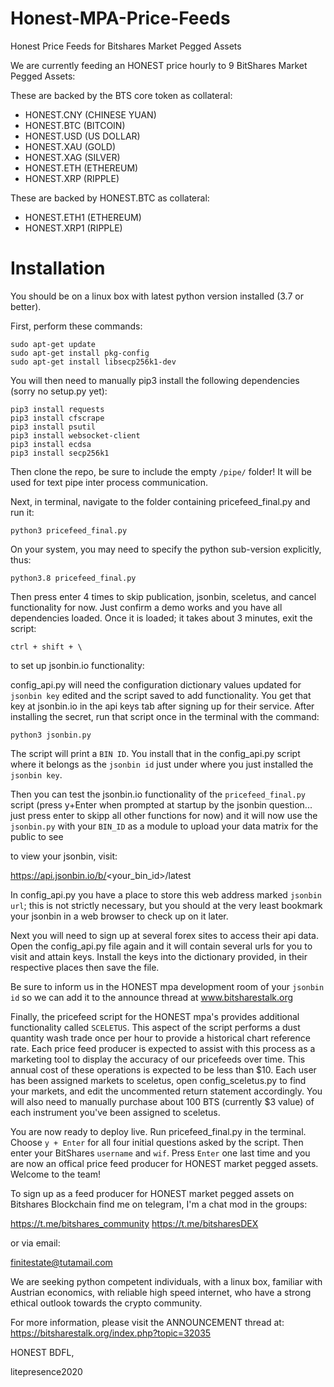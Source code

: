 # Honest-MPA-Price-Feeds
Honest Price Feeds for Bitshares Market Pegged Assets

We are currently feeding an HONEST price hourly to 9 BitShares Market Pegged Assets: 

These are backed by the BTS core token as collateral:
- HONEST.CNY (CHINESE YUAN)
- HONEST.BTC (BITCOIN)
- HONEST.USD (US DOLLAR)
- HONEST.XAU (GOLD)
- HONEST.XAG (SILVER)
- HONEST.ETH (ETHEREUM)
- HONEST.XRP (RIPPLE)

These are backed by HONEST.BTC as collateral:
- HONEST.ETH1 (ETHEREUM)
- HONEST.XRP1 (RIPPLE)

# Installation
You should be on a linux box with latest python version installed (3.7 or better).

First, perform these commands:

    sudo apt-get update
    sudo apt-get install pkg-config
    sudo apt-get install libsecp256k1-dev

You will then need to manually pip3 install the following dependencies (sorry no setup.py yet):

    pip3 install requests
    pip3 install cfscrape
    pip3 install psutil
    pip3 install websocket-client
    pip3 install ecdsa
    pip3 install secp256k1

Then clone the repo, be sure to include the empty `/pipe/` folder!  It will be used for text pipe inter process communication.

Next, in terminal, navigate to the folder containing pricefeed_final.py and run it:

    python3 pricefeed_final.py 
  
On your system, you may need to specify the python sub-version explicitly, thus:
  
    python3.8 pricefeed_final.py 
  
Then press enter 4 times to skip publication, jsonbin, sceletus, and cancel functionality for now.  Just confirm a demo works and you have all dependencies loaded.   Once it is loaded; it takes about 3 minutes, exit the script:

    ctrl + shift + \

to set up jsonbin.io functionality:

config_api.py will need the configuration dictionary values updated for `jsonbin key` edited and the script saved to add functionality.  You get that key at jsonbin.io in the api keys tab after signing up for their service.   After installing the secret, run that script once in the terminal with the command:

    python3 jsonbin.py 
    
The script will print a `BIN ID`.  You install that in the config_api.py script where it belongs as the `jsonbin id` just under where you just installed the `jsonbin key`.   

Then you can test the jsonbin.io functionality of the `pricefeed_final.py` script (press y+Enter when prompted at startup by the jsonbin question... just press enter to skipp all other functions for now) and it will now use the `jsonbin.py` with your `BIN_ID` as a module to upload your data matrix for the public to see

to view your jsonbin, visit:

https://api.jsonbin.io/b/<your_bin_id>/latest

In config_api.py you have a place to store this web address marked `jsonbin url`; this is not strictly necessary, but you should at the very least bookmark your jsonbin in a web browser to check up on it later.  

Next you will need to sign up at several forex sites to access their api data.   Open the config_api.py file again and it will contain several urls for you to visit and attain keys.   Install the keys into the dictionary provided, in their respective places then save the file. 

Be sure to inform us in the HONEST mpa development room of your `jsonbin id` so we can add it to the announce thread at www.bitsharestalk.org

Finally, the pricefeed script for the HONEST mpa's provides additional functionality called `SCELETUS`.  This aspect of the script performs a dust quantity wash trade once per hour to provide a historical chart reference rate.   Each price feed producer is expected to assist with this process as a marketing tool to display the accuracy of our pricefeeds over time.  This annual cost of these operations is expected to be less than $10.   Each user has been assigned markets to sceletus, open config_sceletus.py to find your markets, and edit the uncommented return statement accordingly.   You will also need to manually purchase about 100 BTS (currently $3 value) of each instrument you've been assigned to sceletus.  

You are now ready to deploy live.   Run pricefeed_final.py in the terminal.  Choose `y + Enter` for all four initial questions asked by the script.  Then enter your BitShares `username` and `wif`.   Press `Enter` one last time and you are now an offical price feed producer for HONEST market pegged assets.   Welcome to the team!

    
To sign up as a feed producer for HONEST market pegged assets on Bitshares Blockchain find me on telegram, I'm a chat mod in the groups:

https://t.me/bitshares_community
https://t.me/bitsharesDEX

or via email:

finitestate@tutamail.com

We are seeking python competent individuals, with a linux box, familiar with Austrian economics, with reliable high speed internet, who have a strong ethical outlook towards the crypto community. 

For more information, please visit the ANNOUNCEMENT thread at: https://bitsharestalk.org/index.php?topic=32035


HONEST BDFL,

litepresence2020
